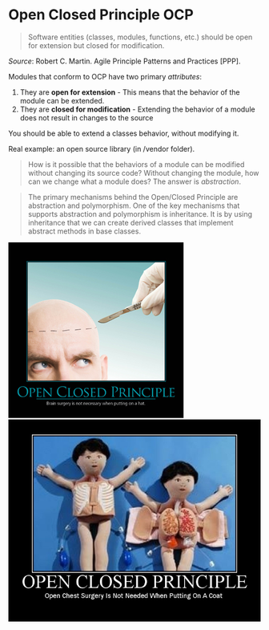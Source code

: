 # Open Closed Principle OCP
> Software entities (classes, modules, functions, etc.) should be open for extension but
  closed for modification.

*Source*: Robert C. Martin. Agile Principle Patterns and Practices [PPP].

 Modules that conform to OCP have two primary *attributes*: 
  1. They are **open for extension** - This means that the behavior of the module can be extended.
  2. They are **closed for modification** - Extending the behavior of a module does not result in changes to the source

You should be able to extend a classes behavior, without modifying it.

Real example: an open source library (in /vendor folder).

> How is it possible that the behaviors of a module can be modified without changing its source code?
  Without changing the module, how can we change what a module does?
  The answer is *abstraction*.

> The primary mechanisms behind the Open/Closed Principle are abstraction and polymorphism.
> One of the key mechanisms that supports abstraction and  polymorphism is inheritance. 
> It is by using inheritance that we can create derived classes that implement abstract methods in base classes.



![image](OpenClosedPrinciple2.jpg) ![image](OpenClosedPrinciple.jpg)
